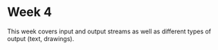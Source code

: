 # Week 4

This week covers input and output streams as well as different types of output (text, drawings).
